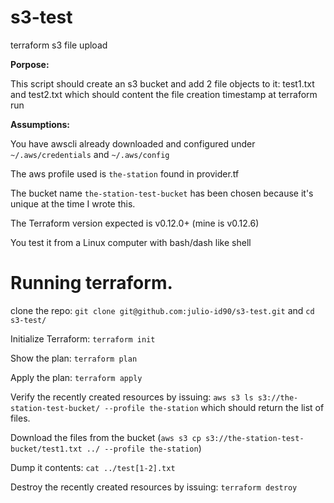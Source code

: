 # s3-test
terraform s3 file upload

**Porpose:**

This script should create an s3 bucket and add 2 file objects to it: test1.txt and test2.txt which should content the file creation timestamp at terraform run

**Assumptions:**

You have awscli already downloaded and configured under `~/.aws/credentials` and `~/.aws/config`

The aws profile used is `the-station` found in provider.tf

The bucket name `the-station-test-bucket` has been chosen because it's unique at the time I wrote this.

The Terraform version expected is v0.12.0+ (mine is v0.12.6)

You test it from a Linux computer with bash/dash like shell


# Running terraform.

clone the repo: `git clone git@github.com:julio-id90/s3-test.git` and `cd s3-test/`

Initialize Terraform: `terraform init`

Show the plan: `terraform plan`

Apply the plan: `terraform apply`


Verify the recently created resources by issuing: `aws s3 ls s3://the-station-test-bucket/ --profile the-station` which should return the list of files.

Download the files from the bucket (`aws s3 cp s3://the-station-test-bucket/test1.txt ../ --profile the-station`)

Dump it contents: `cat ../test[1-2].txt`

Destroy the recently created resources by issuing: `terraform destroy`
